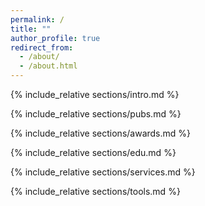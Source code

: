 ```yaml
---
permalink: /
title: ""
author_profile: true
redirect_from: 
  - /about/
  - /about.html
---
```


{% include_relative sections/intro.md %}

{% include_relative sections/pubs.md %}

{% include_relative sections/awards.md %}

{% include_relative sections/edu.md %}

{% include_relative sections/services.md %}

{% include_relative sections/tools.md %}
